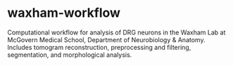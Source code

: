 # waxham-workflow
Computational workflow for analysis of DRG neurons in the Waxham Lab at McGovern Medical School, Department of Neurobiology &amp; Anatomy. Includes tomogram reconstruction, preprocessing and filtering, segmentation, and morphological analysis.
